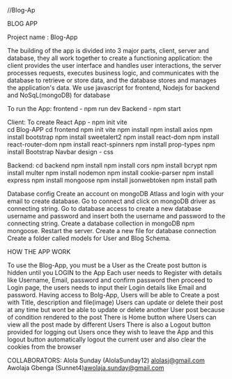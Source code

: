 //Blog-Ap

BLOG APP

Project name : Blog-App


The building of the app is divided into 3 major parts, client, server and database, they all work together to create a functioning application: the client provides the user interface and handles user interactions, the server processes requests, executes business logic, and communicates with the database to retrieve or store data, and the database stores and manages the application's data. We use javascript for frontend, Nodejs for backend and NoSqL(mongoDB) for database

To run the App:
frontend  - npm run dev
Backend - npm start

Client:
To create React App - npm init vite  
 cd Blog-APP 
cd frontend
npm init vite
npm install
npm install axios 
npm install bootstrap 
npm install sweetalert2
npm install react-dom
npm install react-router-dom
npm install react-spinners
npm install prop-types
npm install Bootstrap
Navbar design - css

Backend: 
cd backend
npm install
npm install cors
npm install bcrypt
npm install multer
npm install nodemon
npm install cookie-parser
npm install express
npm install mongoose
npm install jsonwebtoken
npm install path

Database config
Create an account on mongoDB Atlass and login with your email to create database.
Go to connect and click on mongoDB driver as connecting string.
Go to database access to create a new database username and password and insert both the username and password to the connecting string.
Create a database collection in mongoDB
npm mongoose.
Restart the server.
Create a new file for database connection
Create a folder called models for User and Blog Schema.

HOW THE APP WORK

To use the Blog-App, you must be a User as the Create post button is hidden until you LOGIN to the App
Each user needs to Register with details like Username, Email, password and confirm password then proceed to Login page, the users needs to input their Login details like Email and password.
Having access to Bolg-App, Users will be able to Create a post with Title, description and file(image)
 Users can update or delete their post at any time but wont be able to update or delete another User post because of condition rendered to the post
There is Home button where Users can view all the post made by different Users
There is also a Logout button provided for logging out Users once they wish to leave the App and this logout button automatically logout the current user and also clear the cookies from the browser

COLLABORATORS:
Alola Sunday (AlolaSunday12) alolasj@gmail.com
Awolaja Gbenga (Sunnet4)awolaja.sunday@gmail.com